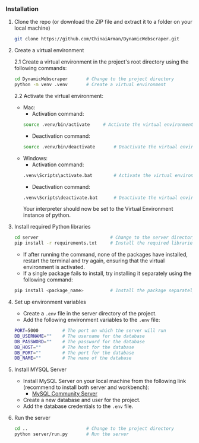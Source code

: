 ### Installation

1. Clone the repo (or download the ZIP file and extract it to a folder on your local machine)

   ```sh
   git clone https://github.com/ChinaiArman/DynamicWebscraper.git       # Clone the repository
   ```

2. Create a virtual environment

   2.1 Create a virtual environment in the project's root directory using the following commands:

   ```sh
   cd DynamicWebscraper       # Change to the project directory
   python -m venv .venv       # Create a virtual environment
   ```

   2.2 Activate the virtual environment:

   - Mac:
     - Activation command:
     ```sh
     source .venv/bin/activate     # Activate the virtual environment
     ```
     - Deactivation command:
     ```sh
     source .venv/bin/deactivate       # Deactivate the virtual environment
     ```
   - Windows:
     - Activation command:
     ```sh
     .venv\Scripts\activate.bat        # Activate the virtual environment
     ```
     - Deactivation command:
     ```sh
     .venv\Scripts\deactivate.bat      # Deactivate the virtual environment
     ```
     Your interpreter should now be set to the Virtual Environment instance of python.

3. Install required Python libraries

   ```sh
   cd server                           # Change to the server directory
   pip install -r requirements.txt     # Install the required libraries
   ```

   - If after running the command, none of the packages have installed, restart the terminal and try again, ensuring that the virtual environment is activated.
   - If a single package fails to install, try installing it separately using the following command:

   ```sh
   pip install <package_name>          # Install the package separately
   ```

4. Set up environment variables

   - Create a `.env` file in the server directory of the project.
   - Add the following environment variables to the `.env` file:

   ```sh
   PORT=5000         # The port on which the server will run
   DB_USERNAME=""    # The username for the database
   DB_PASSWORD=""    # The password for the database
   DB_HOST=""        # The host for the database
   DB_PORT=""        # The port for the database
   DB_NAME=""        # The name of the database
   ```

5. Install MYSQL Server

   - Install MySQL Server on your local machine from the following link (recommend to install both server and workbench):
     - [MySQL Community Server](https://dev.mysql.com/downloads/installer/)
   - Create a new database and user for the project.
   - Add the database credentials to the `.env` file.

6. Run the server

   ```sh
   cd ..                      # Change to the project directory
   python server/run.py       # Run the server
   ```
